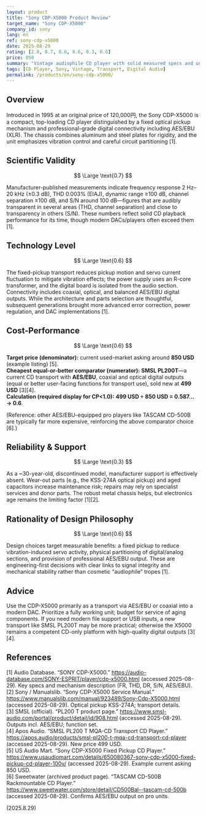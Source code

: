 ```yaml
---
layout: product
title: "Sony CDP-X5000 Product Review"
target_name: "Sony CDP-X5000"
company_id: sony
lang: en
ref: sony-cdp-x5000
date: 2025-08-29
rating: [2.8, 0.7, 0.6, 0.6, 0.3, 0.6]
price: 850
summary: "Vintage audiophile CD player with solid measured specs and unique fixed-pickup transport; good engineering but limited modern support."
tags: [CD Player, Sony, Vintage, Transport, Digital Audio]
permalink: /products/en/sony-cdp-x5000/
---
```


## Overview

Introduced in 1995 at an original price of 120,000円, the Sony CDP-X5000 is a compact, top-loading CD player distinguished by a fixed optical pickup mechanism and professional-grade digital connectivity including AES/EBU (XLR). The chassis combines aluminum and steel plates for rigidity, and the unit emphasizes vibration control and careful circuit partitioning [1].

## Scientific Validity

$$ \Large \text{0.7} $$

Manufacturer-published measurements indicate frequency response 2 Hz–20 kHz (±0.3 dB), THD 0.003% (EIAJ), dynamic range ≥100 dB, channel separation ≥100 dB, and S/N around 100 dB—figures that are audibly transparent in several areas (THD, channel separation) and close to transparency in others (S/N). These numbers reflect solid CD playback performance for its time, though modern DACs/players often exceed them [1].

## Technology Level

$$ \Large \text{0.6} $$

The fixed-pickup transport reduces pickup motion and servo current fluctuation to mitigate vibration effects; the power supply uses an R-core transformer, and the digital board is isolated from the audio section. Connectivity includes coaxial, optical, and balanced AES/EBU digital outputs. While the architecture and parts selection are thoughtful, subsequent generations brought more advanced error correction, power regulation, and DAC implementations [1].

## Cost-Performance

$$ \Large \text{0.6} $$

**Target price (denominator):** current used-market asking around **850 USD** (example listing) [5].  
**Cheapest equal-or-better comparator (numerator):** **SMSL PL200T**—a current CD transport with **AES/EBU**, coaxial and optical digital outputs (equal or better user-facing functions for transport use), sold new at **499 USD** [3][4].  
**Calculation (required display for CP<1.0):** **499 USD ÷ 850 USD = 0.587… → 0.6**.

(Reference: other AES/EBU-equipped pro players like TASCAM CD-500B are typically far more expensive, reinforcing the above comparator choice [6].)

## Reliability & Support

$$ \Large \text{0.3} $$

As a ~30-year-old, discontinued model, manufacturer support is effectively absent. Wear-out parts (e.g., the KSS-274A optical pickup) and aged capacitors increase maintenance risk; repairs may rely on specialist services and donor parts. The robust metal chassis helps, but electronics age remains the limiting factor [1][2].

## Rationality of Design Philosophy

$$ \Large \text{0.6} $$

Design choices target measurable benefits: a fixed pickup to reduce vibration-induced servo activity, physical partitioning of digital/analog sections, and provision of professional AES/EBU output. These are engineering-first decisions with clear links to signal integrity and mechanical stability rather than cosmetic “audiophile” tropes [1].

## Advice

Use the CDP-X5000 primarily as a transport via AES/EBU or coaxial into a modern DAC. Prioritize a fully working unit; budget for service of aging components. If you need modern file support or USB inputs, a new transport like SMSL PL200T may be more practical; otherwise the X5000 remains a competent CD-only platform with high-quality digital outputs [3][4].

## References

[1] Audio Database. “SONY CDP-X5000.” https://audio-database.com/SONY-ESPRIT/player/cdp-x5000.html (accessed 2025-08-29). Key specs and mechanism description (FR, THD, DR, S/N, AES/EBU).  
[2] Sony / Manualslib. “Sony CDP-X5000 Service Manual.” https://www.manualslib.com/manual/923489/Sony-Cdp-X5000.html (accessed 2025-08-29). Optical pickup KSS-274A; transport details.  
[3] SMSL (official). “PL200 T product page.” https://www.smsl-audio.com/portal/product/detail/id/908.html (accessed 2025-08-29). Outputs incl. AES/EBU; function set.  
[4] Apos Audio. “SMSL PL200 T MQA-CD Transport CD Player.” https://apos.audio/products/smsl-pl200-t-mqa-cd-transport-cd-player (accessed 2025-08-29). New price 499 USD.  
[5] US Audio Mart. “Sony CDP-X5000 Fixed Pickup CD Player.” https://www.usaudiomart.com/details/650080367-sony-cdp-x5000-fixed-pickup-cd-player-100v/ (accessed 2025-08-29). Example current asking 850 USD.  
[6] Sweetwater (archived product page). “TASCAM CD-500B Rackmountable CD Player.” https://www.sweetwater.com/store/detail/CD500Bal--tascam-cd-500b (accessed 2025-08-29). Confirms AES/EBU output on pro units.

(2025.8.29)

